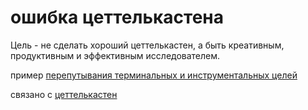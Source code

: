# ошибка цеттелькастена
Цель - не сделать хороший цеттелькастен, а быть креативным, продуктивным и эффективным исследователем.

пример [перепутывания терминальных и инструментальных целей](%D0%BF%D0%B5%D1%80%D0%B5%D0%BF%D1%83%D1%82%D1%8B%D0%B2%D0%B0%D0%BD%D0%B8%D1%8F%20%D1%82%D0%B5%D1%80%D0%BC%D0%B8%D0%BD%D0%B0%D0%BB%D1%8C%D0%BD%D1%8B%D1%85%20%D0%B8%20%D0%B8%D0%BD%D1%81%D1%82%D1%80%D1%83%D0%BC%D0%B5%D0%BD%D1%82%D0%B0%D0%BB%D1%8C%D0%BD%D1%8B%D1%85%20%D1%86%D0%B5%D0%BB%D0%B5%D0%B9)

связано с [цеттелькастен](%D1%86%D0%B5%D1%82%D1%82%D0%B5%D0%BB%D1%8C%D0%BA%D0%B0%D1%81%D1%82%D0%B5%D0%BD)